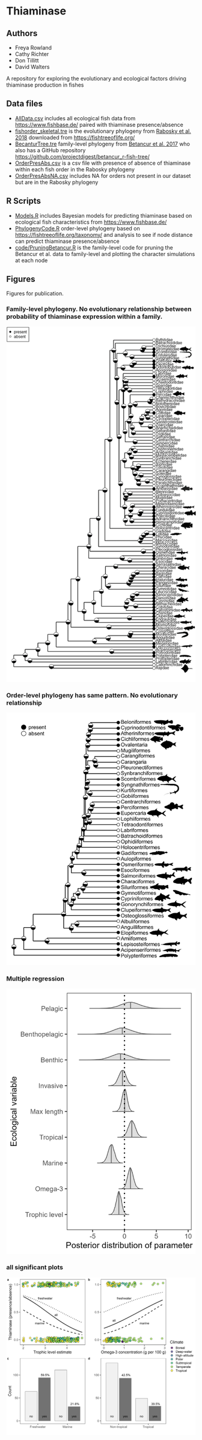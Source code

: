 # Thiaminase

## Authors
- Freya Rowland
- Cathy Richter
- Don Tillitt
- David Walters

A repository for exploring the evolutionary and ecological factors driving thiaminase production in fishes

## Data files

- [AllData.csv](<data/AllData.csv>) includes all ecological fish data from https://www.fishbase.de/ paired with thiaminase presence/absence
- [fishorder_skeletal.tre](<data/fishorder_skeletal.tre>) is the evolutionary phylogeny from [Rabosky et al. 2018](<https://www.nature.com/articles/s41586-018-0273-1>) downloaded from <https://fishtreeoflife.org/>
- [BecanturTree.tre](<data/BecanturTree.tre>) family-level phylogeny from [Betancur et al. 2017](<https://bmcecolevol.biomedcentral.com/articles/10.1186/s12862-017-0958-3>) who also has a GitHub repository https://github.com/projectdigest/betancur_r-fish-tree/
- [OrderPresAbs.csv](<data/OrderPresAbs.csv>) is a csv file with presence of absence of thiaminase within each fish order in the Rabosky phylogeny
- [OrderPresAbsNA.csv](<OrderPresAbsNA.csv>) includes NA for orders not present in our dataset but are in the Rabosky phylogeny

## R Scripts

- [Models.R](<code/Models.R>) includes Bayesian models for predicting thiaminase based on ecological fish characteristics from https://www.fishbase.de/
- [PhylogenyCode.R](<code/PhylogenyCode.R>) order-level phylogeny based on https://fishtreeoflife.org/taxonomy/ and analysis to see if node distance can predict thiaminase presence/absence
- [code/PruningBetancur.R](<code/PruningBetancur.R>) is the family-level code for pruning the Betancur et al. data to family-level and plotting the character simulations at each node

## Figures

Figures for publication.

### Family-level phylogeny. No evolutionary relationship between probability of thiaminase expression within a family.
![Family_phylogeny](figures/family_phylogeny_v2.png)

### Order-level phylogeny has same pattern. No evolutionary relationship
![order_phylogeny](figures/order_phylogeny.png)

### Multiple regression
![multreg](figures/multreg_plot.png)

### all significant plots
![Allsig](figures/allsigplots.png)
